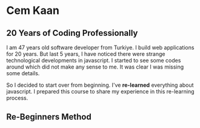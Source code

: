# Cem Kaan

## 20 Years of Coding Professionally

I am 47 years old software developer from Turkiye. I build web applications for 20 years.
But last 5 years, I have noticed there were strange technological developments in javascript. I started to see some codes around which did not make any sense to me. It was clear I was missing some details.

So I decided to start over from beginning.  I've **re-learned** everything about javascript. I prepared this course to share my experience in this re-learning process. <FontIcon icon="route" size="23" color="Crimson"/>

## Re-Beginners Method

